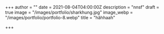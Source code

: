 +++
author = ""
date = 2021-08-04T04:00:00Z
description = "nnsf"
draft = true
image = "/images/portfolio/sharkhung.jpg"
image_webp = "/images/portfolio/portfolio-8.webp"
title = "hâhhaah"

+++
